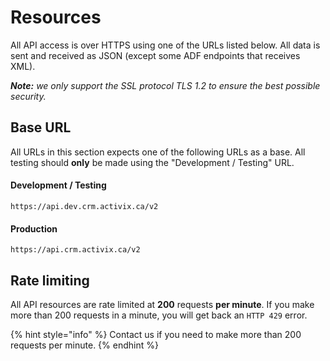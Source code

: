 # Resources

All API access is over HTTPS using one of the URLs listed below. All data is sent and received as JSON \(except some ADF endpoints that receives XML\).

_**Note:** we only support the SSL protocol TLS 1.2 to ensure the best possible security._

## Base URL

All URLs in this section expects one of the following URLs as a base. All testing should **only** be made using the "Development / Testing" URL.

#### Development / Testing

`https://api.dev.crm.activix.ca/v2`

#### Production

`https://api.crm.activix.ca/v2`

## Rate limiting

All API resources are rate limited at **200** requests **per minute**. If you make more than 200 requests in a minute, you will get back an `HTTP 429` error.

{% hint style="info" %}
Contact us if you need to make more than 200 requests per minute.
{% endhint %}

